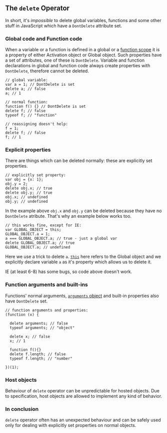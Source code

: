 ## The `delete` Operator

In short, it's *impossible* to delete global variables, functions and some other
stuff in JavaScript which have a `DontDelete` attribute set.

### Global code and Function code

When a variable or a function is defined in a global 
or a [function scope](#function.scopes) it is a property of either 
Activation object or Global object. Such properties have a set of attributes, 
one of these is `DontDelete`. Variable and function declarations in global 
and function code always create properties with `DontDelete`, therefore 
cannot be deleted.

    // global variable:
    var a = 1; // DontDelete is set
    delete a; // false
    a; // 1

    // normal function:
    function f() {} // DontDelete is set
    delete f; // false
    typeof f; // "function"

    // reassigning doesn't help:
    f = 1;
    delete f; // false
    f; // 1

### Explicit properties

There are things which can be deleted normally: these are explicitly set 
properties.

    // explicitly set property:
    var obj = {x: 1};
    obj.y = 2;
    delete obj.x; // true
    delete obj.y; // true
    obj.x; // undefined
    obj.y; // undefined

In the example above `obj.x` and `obj.y` can be deleted because they have no 
`DontDelete` atribute. That's why an example below works too.

    // this works fine, except for IE:
    var GLOBAL_OBJECT = this;
    GLOBAL_OBJECT.a = 1;
    a === GLOBAL_OBJECT.a; // true - just a global var
    delete GLOBAL_OBJECT.a; // true
    GLOBAL_OBJECT.a; // undefined

Here we use a trick to delete `a`. [`this`](#function.this) here refers 
to the Global object and we explicitly declare variable `a` as it's property 
which allows us to delete it.

IE (at least 6-8) has some bugs, so code above doesn't work.

### Function arguments and built-ins

Functions' normal arguments, [`arguments` object](#function.arguments) 
and built-in properties also have `DontDelete` set.

    // function arguments and properties:
    (function (x) {
    
      delete arguments; // false
      typeof arguments; // "object"
      
      delete x; // false
      x; // 1
      
      function f(){}
      delete f.length; // false
      typeof f.length; // "number"
      
    })(1);

### Host objects
    
Behaviour of `delete` operator can be unpredictable for hosted objects. Due to 
specification, host objects are allowed to implement any kind of behavior. 

### In conclusion

`delete` operator often has an unexpected behaviour and can be safely used 
only for dealing with explicitly set properties on normal objects.
